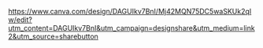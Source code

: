 https://www.canva.com/design/DAGUIkv7BnI/Mj42MQN75DC5waSKUk2qIw/edit?utm_content=DAGUIkv7BnI&utm_campaign=designshare&utm_medium=link2&utm_source=sharebutton
